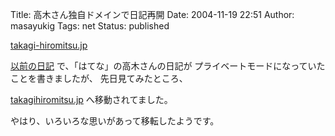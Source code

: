 Title: 高木さん独自ドメインで日記再開
Date: 2004-11-19 22:51
Author: masayukig
Tags: net
Status: published

[takagi-hiromitsu.jp](http://takagi-hiromitsu.jp/diary/20041112.html)

[以前の日記](http://lunatic.xrea.jp/mt/archives/000259.html)
で、「はてな」の高木さんの日記が
プライベートモードになっていたことを書きましたが、
先日見てみたところ、

[takagihiromitsu.jp](http://takagi-hiromitsu.jp/diary/)
へ移動されてました。

やはり、いろいろな思いがあって移転したようです。
